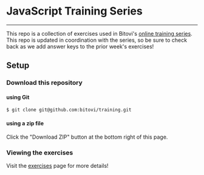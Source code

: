 # JavaScript Training Series
---

This repo is a collection of exercises used in Bitovi's [online training series](http://blog.bitovi.com/free-weekly-online-javascript-training/). This repo is updated in coordination with the series, so be sure to check back as we add answer keys to the prior week's exercises!

## Setup

### Download this repository

#### using Git

```
$ git clone git@github.com:bitovi/training.git
```

#### using a zip file

Click the "Download ZIP" button at the bottom right of this page.

### Viewing the exercises

Visit the [exercises](https://github.com/bitovi/training/blob/master/exercises.md) page for more details!